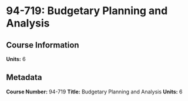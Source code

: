 # 94-719: Budgetary Planning and Analysis

## Course Information

**Units:** 6

## Metadata

**Course Number:** 94-719
**Title:** Budgetary Planning and Analysis
**Units:** 6
